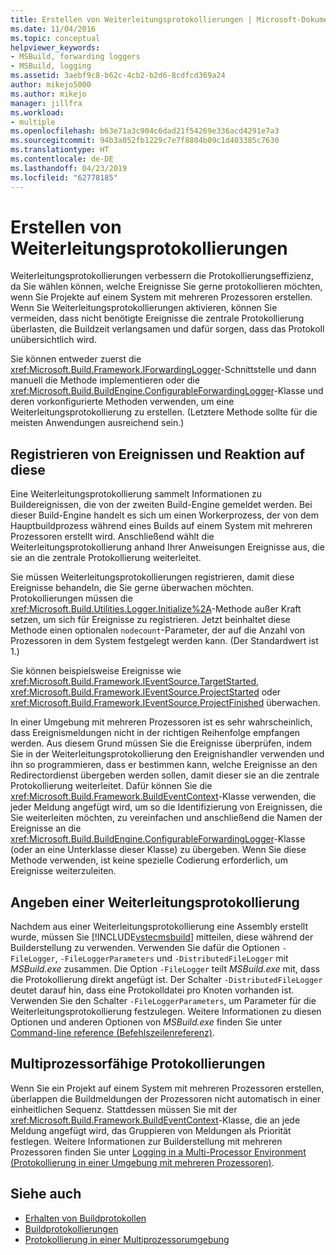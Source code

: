 ```yaml
---
title: Erstellen von Weiterleitungsprotokollierungen | Microsoft-Dokumentation
ms.date: 11/04/2016
ms.topic: conceptual
helpviewer_keywords:
- MSBuild, forwarding loggers
- MSBuild, logging
ms.assetid: 3aebf9c8-b62c-4cb2-b2d6-8cdfcd369a24
author: mikejo5000
ms.author: mikejo
manager: jillfra
ms.workload:
- multiple
ms.openlocfilehash: b63e71a3c904c6dad21f54269e336acd4291e7a3
ms.sourcegitcommit: 94b3a052fb1229c7e7f8804b09c1d403385c7630
ms.translationtype: HT
ms.contentlocale: de-DE
ms.lasthandoff: 04/23/2019
ms.locfileid: "62778185"
---
```

# <a name="create-forwarding-loggers"></a>Erstellen von Weiterleitungsprotokollierungen
Weiterleitungsprotokollierungen verbessern die Protokollierungseffizienz, da Sie wählen können, welche Ereignisse Sie gerne protokollieren möchten, wenn Sie Projekte auf einem System mit mehreren Prozessoren erstellen. Wenn Sie Weiterleitungsprotokollierungen aktivieren, können Sie vermeiden, dass nicht benötigte Ereignisse die zentrale Protokollierung überlasten, die Buildzeit verlangsamen und dafür sorgen, dass das Protokoll unübersichtlich wird.

 Sie können entweder zuerst die <xref:Microsoft.Build.Framework.IForwardingLogger>-Schnittstelle und dann manuell die Methode implementieren oder die <xref:Microsoft.Build.BuildEngine.ConfigurableForwardingLogger>-Klasse und deren vorkonfigurierte Methoden verwenden, um eine Weiterleitungsprotokollierung zu erstellen. (Letztere Methode sollte für die meisten Anwendungen ausreichend sein.)

## <a name="register-events-and-respond-to-them"></a>Registrieren von Ereignissen und Reaktion auf diese
 Eine Weiterleitungsprotokollierung sammelt Informationen zu Buildereignissen, die von der zweiten Build-Engine gemeldet werden. Bei dieser Build-Engine handelt es sich um einen Workerprozess, der von dem Hauptbuildprozess während eines Builds auf einem System mit mehreren Prozessoren erstellt wird. Anschließend wählt die Weiterleitungsprotokollierung anhand Ihrer Anweisungen Ereignisse aus, die sie an die zentrale Protokollierung weiterleitet.

 Sie müssen Weiterleitungsprotokollierungen registrieren, damit diese Ereignisse behandeln, die Sie gerne überwachen möchten. Protokollierungen müssen die <xref:Microsoft.Build.Utilities.Logger.Initialize%2A>-Methode außer Kraft setzen, um sich für Ereignisse zu registrieren. Jetzt beinhaltet diese Methode einen optionalen `nodecount`-Parameter, der auf die Anzahl von Prozessoren in dem System festgelegt werden kann. (Der Standardwert ist 1.)

 Sie können beispielsweise Ereignisse wie <xref:Microsoft.Build.Framework.IEventSource.TargetStarted>, <xref:Microsoft.Build.Framework.IEventSource.ProjectStarted> oder <xref:Microsoft.Build.Framework.IEventSource.ProjectFinished> überwachen.

 In einer Umgebung mit mehreren Prozessoren ist es sehr wahrscheinlich, dass Ereignismeldungen nicht in der richtigen Reihenfolge empfangen werden. Aus diesem Grund müssen Sie die Ereignisse überprüfen, indem Sie in der Weiterleitungsprotokollierung den Ereignishandler verwenden und ihn so programmieren, dass er bestimmen kann, welche Ereignisse an den Redirectordienst übergeben werden sollen, damit dieser sie an die zentrale Protokollierung weiterleitet. Dafür können Sie die <xref:Microsoft.Build.Framework.BuildEventContext>-Klasse verwenden, die jeder Meldung angefügt wird, um so die Identifizierung von Ereignissen, die Sie weiterleiten möchten, zu vereinfachen und anschließend die Namen der Ereignisse an die <xref:Microsoft.Build.BuildEngine.ConfigurableForwardingLogger>-Klasse (oder an eine Unterklasse dieser Klasse) zu übergeben. Wenn Sie diese Methode verwenden, ist keine spezielle Codierung erforderlich, um Ereignisse weiterzuleiten.

## <a name="specify-a-forwarding-logger"></a>Angeben einer Weiterleitungsprotokollierung
 Nachdem aus einer Weiterleitungsprotokollierung eine Assembly erstellt wurde, müssen Sie [!INCLUDE[vstecmsbuild](../extensibility/internals/includes/vstecmsbuild_md.md)] mitteilen, diese während der Builderstellung zu verwenden. Verwenden Sie dafür die Optionen `-FileLogger`, `-FileLoggerParameters` und `-DistributedFileLogger` mit *MSBuild.exe* zusammen. Die Option `-FileLogger` teilt *MSBuild.exe* mit, dass die Protokollierung direkt angefügt ist. Der Schalter `-DistributedFileLogger` deutet darauf hin, dass eine Protokolldatei pro Knoten vorhanden ist. Verwenden Sie den Schalter `-FileLoggerParameters`, um Parameter für die Weiterleitungsprotokollierung festzulegen. Weitere Informationen zu diesen Optionen und anderen Optionen von *MSBuild.exe* finden Sie unter [Command-line reference (Befehlszeilenreferenz)](../msbuild/msbuild-command-line-reference.md).

## <a name="multi-processor-aware-loggers"></a>Multiprozessorfähige Protokollierungen
 Wenn Sie ein Projekt auf einem System mit mehreren Prozessoren erstellen, überlappen die Buildmeldungen der Prozessoren nicht automatisch in einer einheitlichen Sequenz. Stattdessen müssen Sie mit der <xref:Microsoft.Build.Framework.BuildEventContext>-Klasse, die an jede Meldung angefügt wird, das Gruppieren von Meldungen als Priorität festlegen. Weitere Informationen zur Builderstellung mit mehreren Prozessoren finden Sie unter [Logging in a Multi-Processor Environment (Protokollierung in einer Umgebung mit mehreren Prozessoren)](../msbuild/logging-in-a-multi-processor-environment.md).

## <a name="see-also"></a>Siehe auch
- [Erhalten von Buildprotokollen](../msbuild/obtaining-build-logs-with-msbuild.md)
- [Buildprotokollierungen](../msbuild/build-loggers.md)
- [Protokollierung in einer Multiprozessorumgebung](../msbuild/logging-in-a-multi-processor-environment.md)
